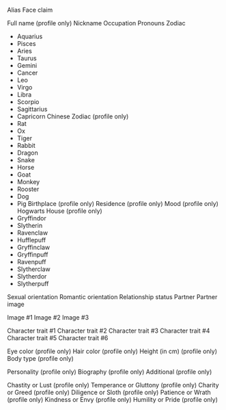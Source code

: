 Alias
Face claim

Full name (profile only)
Nickname
Occupation
Pronouns
Zodiac
  - Aquarius
  - Pisces
  - Aries
  - Taurus
  - Gemini
  - Cancer
  - Leo
  - Virgo
  - Libra
  - Scorpio
  - Sagittarius
  - Capricorn
Chinese Zodiac (profile only)
  - Rat
  - Ox
  - Tiger
  - Rabbit
  - Dragon
  - Snake
  - Horse
  - Goat
  - Monkey
  - Rooster
  - Dog
  - Pig
Birthplace (profile only)
Residence (profile only)
Mood (profile only)
Hogwarts House (profile only)
  - Gryffindor
  - Slytherin
  - Ravenclaw
  - Hufflepuff
  - Gryffinclaw
  - Gryffinpuff
  - Ravenpuff
  - Slytherclaw
  - Slytherdor
  - Slytherpuff

Sexual orientation
Romantic orientation
Relationship status
Partner
Partner image

Image #1
Image #2
Image #3

Character trait #1
Character trait #2
Character trait #3
Character trait #4
Character trait #5
Character trait #6

Eye color (profile only)
Hair color (profile only)
Height (in cm) (profile only)
Body type (profile only)

Personality (profile only)
Biography (profile only)
Additional (profile only)

Chastity or Lust (profile only)
Temperance or Gluttony (profile only)
Charity or Greed (profile only)
Diligence or Sloth (profile only)
Patience or Wrath (profile only)
Kindness or Envy (profile only)
Humility or Pride (profile only)
